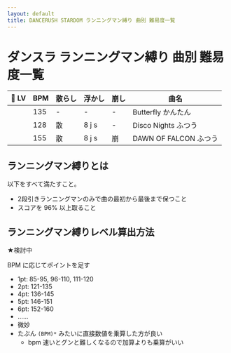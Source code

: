 ```yaml
---
layout: default
title: DANCERUSH STARDOM ランニングマン縛り 曲別 難易度一覧
---
```


# ダンスラ ランニングマン縛り 曲別 難易度一覧

| :runner: LV  | BPM | 散らし | 浮かし | 崩し | 曲名 |
| --- | --- | ------ | ------ | ---- |  ---- |
|     | 135 | -      | -      | -    | Butterfly かんたん | 
|     | 128 | 散     | 8 j s  | -    | Disco Nights ふつう | 
|     | 155 | 散     | 8 j s  | 崩   | DAWN OF FALCON ふつう | 

## ランニングマン縛りとは
以下をすべて満たすこと。

- 2段引きランニングマンのみで曲の最初から最後まで保つこと
- スコアを 96% 以上取ること

## ランニングマン縛りレベル算出方法
★検討中

BPM に応じてポイントを足す

- 1pt: 85-95, 96-110, 111-120
- 2pt: 121-135
- 4pt: 136-145
- 5pt: 146-151
- 6pt: 152-160
- ……
- 微妙
- たぶん `(BPM)*` みたいに直接数値を乗算した方が良い
  - bpm 速いとグンと難しくなるので加算よりも乗算がいい

